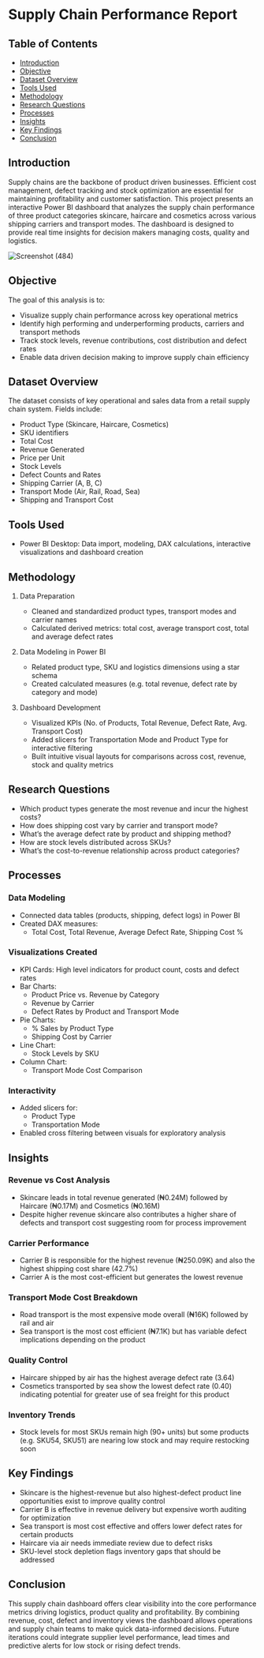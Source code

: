 # Supply Chain Performance Report

## Table of Contents
- [Introduction](#introduction)
- [Objective](#objective)
- [Dataset Overview](#dataset-overview)
- [Tools Used](#tools-used)
- [Methodology](#methodology)
- [Research Questions](#research-questions)
- [Processes](#processes)
- [Insights](#insights)
- [Key Findings](#key-findings)
- [Conclusion](#conclusion)

## Introduction
Supply chains are the backbone of product driven businesses. Efficient cost management, defect tracking and stock optimization are essential for maintaining profitability and customer satisfaction.
This project presents an interactive Power BI dashboard that analyzes the supply chain performance of three product categories skincare, haircare and cosmetics across various shipping carriers and transport modes. The dashboard is designed to provide real time insights for decision makers managing costs, quality and logistics.

![Screenshot (484)](https://github.com/user-attachments/assets/a9e28d2d-166e-4ec2-a26b-79ea11dd3754)


## Objective
The goal of this analysis is to:
- Visualize supply chain performance across key operational metrics
- Identify high performing and underperforming products, carriers and transport methods
- Track stock levels, revenue contributions, cost distribution and defect rates
- Enable data driven decision making to improve supply chain efficiency

## Dataset Overview
The dataset consists of key operational and sales data from a retail supply chain system. Fields include:
- Product Type (Skincare, Haircare, Cosmetics)
- SKU identifiers
- Total Cost
- Revenue Generated
- Price per Unit
- Stock Levels
- Defect Counts and Rates
- Shipping Carrier (A, B, C)
- Transport Mode (Air, Rail, Road, Sea)
- Shipping and Transport Cost

## Tools Used
- Power BI Desktop: Data import, modeling, DAX calculations, interactive visualizations and dashboard creation

## Methodology
1. Data Preparation
   - Cleaned and standardized product types, transport modes and carrier names
   - Calculated derived metrics: total cost, average transport cost, total and average defect rates

2. Data Modeling in Power BI
   - Related product type, SKU and logistics dimensions using a star schema
   - Created calculated measures (e.g. total revenue, defect rate by category and mode)

3. Dashboard Development
   - Visualized KPIs (No. of Products, Total Revenue, Defect Rate, Avg. Transport Cost)
   - Added slicers for Transportation Mode and Product Type for interactive filtering
   - Built intuitive visual layouts for comparisons across cost, revenue, stock and quality metrics

## Research Questions
- Which product types generate the most revenue and incur the highest costs?
- How does shipping cost vary by carrier and transport mode?
- What’s the average defect rate by product and shipping method?
- How are stock levels distributed across SKUs?
- What’s the cost-to-revenue relationship across product categories?

## Processes
### Data Modeling
- Connected data tables (products, shipping, defect logs) in Power BI
- Created DAX measures:
  - Total Cost, Total Revenue, Average Defect Rate, Shipping Cost %

### Visualizations Created
- KPI Cards: High level indicators for product count, costs and defect rates
- Bar Charts:
  - Product Price vs. Revenue by Category
  - Revenue by Carrier
  - Defect Rates by Product and Transport Mode
- Pie Charts:
  - % Sales by Product Type
  - Shipping Cost by Carrier
- Line Chart:
  - Stock Levels by SKU
- Column Chart:
  - Transport Mode Cost Comparison

### Interactivity
- Added slicers for:
  - Product Type
  - Transportation Mode
- Enabled cross filtering between visuals for exploratory analysis

## Insights
### Revenue vs Cost Analysis
- Skincare leads in total revenue generated (₦0.24M) followed by Haircare (₦0.17M) and Cosmetics (₦0.16M)
- Despite higher revenue skincare also contributes a higher share of defects and transport cost suggesting room for process improvement

### Carrier Performance
- Carrier B is responsible for the highest revenue (₦250.09K) and also the highest shipping cost share (42.7%)
- Carrier A is the most cost-efficient but generates the lowest revenue

### Transport Mode Cost Breakdown
- Road transport is the most expensive mode overall (₦16K) followed by rail and air
- Sea transport is the most cost efficient (₦7.1K) but has variable defect implications depending on the product

### Quality Control
- Haircare shipped by air has the highest average defect rate (3.64)
- Cosmetics transported by sea show the lowest defect rate (0.40) indicating potential for greater use of sea freight for this product

### Inventory Trends
- Stock levels for most SKUs remain high (90+ units) but some products (e.g. SKU54, SKU51) are nearing low stock and may require restocking soon

## Key Findings
- Skincare is the highest-revenue but also highest-defect product line opportunities exist to improve quality control
- Carrier B is effective in revenue delivery but expensive worth auditing for optimization
- Sea transport is most cost effective and offers lower defect rates for certain products
- Haircare via air needs immediate review due to defect risks
- SKU-level stock depletion flags inventory gaps that should be addressed

## Conclusion
This supply chain dashboard offers clear visibility into the core performance metrics driving logistics, product quality and profitability. By combining revenue, cost, defect and inventory views the dashboard allows operations and supply chain teams to make quick data-informed decisions. Future iterations could integrate supplier level performance, lead times and predictive alerts for low stock or rising defect trends.
